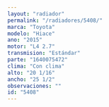 ```yaml
---
layout: "radiador"
permalink: "/radiadores/5408/"
marca: "Toyota"
modelo: "Hiace"
ano: "2015"
motor: "L4 2.7"
transmision: "Estándar"
parte: "1640075472"
clima: "Con clima"
alto: "20 1/16"
ancho: "25 1/2"
observaciones: ""
id: "5408"
---
```



